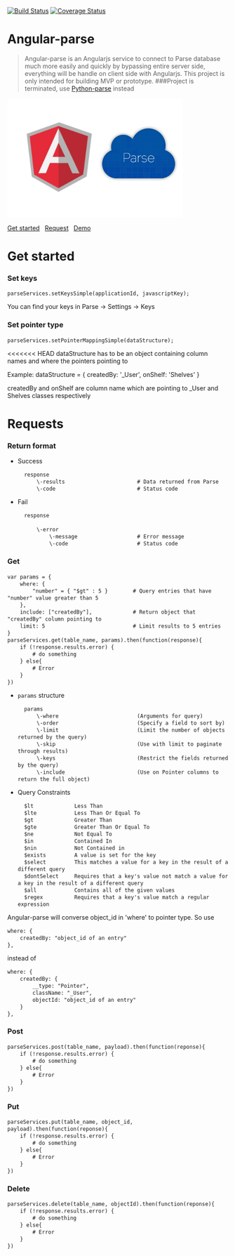 [![Build Status](https://travis-ci.org/nghiattran/angular-parse.svg?branch=travis)](https://travis-ci.org/nghiattran/angular-parse)
[![Coverage Status](https://coveralls.io/repos/nghiattran/angular-parse/badge.svg?branch=master&service=github)](https://coveralls.io/github/nghiattran/angular-parse?branch=master)

# Angular-parse
> Angular-parse is an Angularjs service to connect to Parse database much more easily and quickly by bypassing entire server side, everything will be handle on client side with Angularjs. This project is only intended for building MVP or prototype.
###Project is terminated, use [Python-parse](https://github.com/nghiattran/python-parse) instead 

[![image](angular-parse.png)](https://github.com/nghiattran/angular-parse/blob/gh-pages/README.md#get-started)

[Get started](https://github.com/nghiattran/angular-parse/blob/gh-pages/README.md#get-started)&nbsp;&nbsp;&nbsp;[Request](https://github.com/nghiattran/angular-parse/blob/gh-pages/README.md#requests)&nbsp;&nbsp;&nbsp;[Demo](http://nghiattran.github.io/angular-parse/)

# Get started

### Set keys
	parseServices.setKeysSimple(applicationId, javascriptKey);
You can find your keys in Parse -> Settings -> Keys

### Set pointer type
	parseServices.setPointerMappingSimple(dataStructure);

<<<<<<< HEAD
dataStructure has to be an object containing column names and where the pointers pointing to

Example:
	dataStructure = {
		createdBy: '_User',
		onShelf: 'Shelves'
	}

createdBy and onShelf are column name which are pointing to _User and Shelves classes respectively

# Requests

### Return format

* Success

		response
			\-results						# Data returned from Parse
			\-code 							# Status code

* Fail

		response

			\-error
				\-message					# Error message
				\-code 						# Status code

### Get

	var params = { 
	    where: {
	    	"number" = { "$gt" : 5 }		# Query entries that have "number" value greater than 5
	    },
	    include: ["createdBy"],				# Return object that "createdBy" column pointing to
	    limit: 5							# Limit results to 5 entries
	}
	parseServices.get(table_name, params).then(function(response){
		if (!response.results.error) {
			# do something
		} else{
			# Error
		}
	})

* `params` structure 

		params
			\-where							(Arguments for query)
			\-order 						(Specify a field to sort by)
			\-limit							(Limit the number of objects returned by the query)
			\-skip 							(Use with limit to paginate through results)
			\-keys 							(Restrict the fields returned by the query)
			\-include						(Use on Pointer columns to return the full object)

* Query Constraints

		$lt				Less Than
		$lte			Less Than Or Equal To
		$gt				Greater Than
		$gte			Greater Than Or Equal To
		$ne				Not Equal To
		$in				Contained In
		$nin			Not Contained in
		$exists			A value is set for the key
		$select			This matches a value for a key in the result of a different query
		$dontSelect		Requires that a key's value not match a value for a key in the result of a different query
		$all			Contains all of the given values
		$regex			Requires that a key's value match a regular expression

Angular-parse will converse object_id in 'where' to pointer type. So use

	where: {
    	createdBy: "object_id of an entry"
    },

instead of

	where: {
		createdBy: {
			__type: "Pointer",
			className: "_User",
	    	objectId: "object_id of an entry"
		}
    },

### Post

	parseServices.post(table_name, payload).then(function(reponse){
    	if (!response.results.error) {
			# do something
		} else{
			# Error
		}
    })

### Put

	parseServices.put(table_name, object_id, payload).then(function(reponse){
    	if (!response.results.error) {
			# do something
		} else{
			# Error
		}
    })

### Delete

	parseServices.delete(table_name, objectId).then(function(reponse){
    	if (!response.results.error) {
			# do something
		} else{
			# Error
		}
    })
